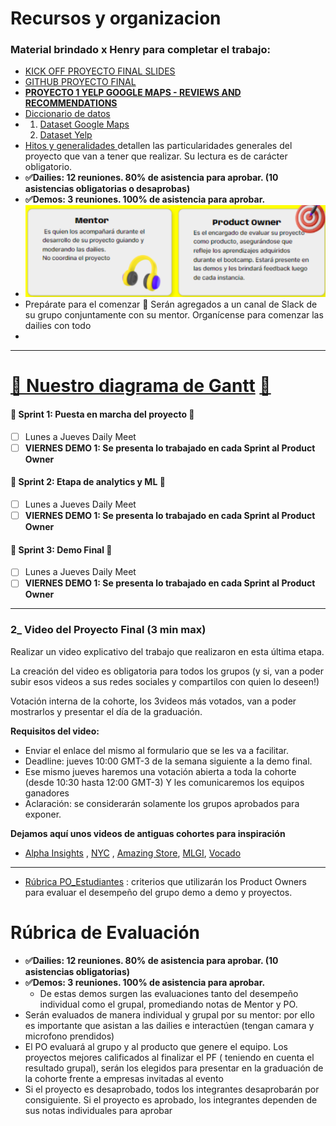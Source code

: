 # Recursos y organizacion

### **Material brindado x Henry para completar el trabajo:**

* [KICK OFF PROYECTO FINAL SLIDES](https://docs.google.com/presentation/d/17WLH3D5cgEbNA3XIKYKMEi20Q9pbo6kOXmD74nRhQaI/edit#slide=id.g1f3119b515c_0_509)
* [GITHUB PROYECTO FINAL](https://github.com/soyHenry/PF_DS/blob/FULL-TIME/README.md)
* **[PROYECTO 1  YELP GOOGLE MAPS - REVIEWS AND RECOMMENDATIONS](https://github.com/soyHenry/PF_DS/blob/FULL-TIME/Proyectos/yelp-goople.md)**
* [Diccionario de datos](https://docs.google.com/document/d/1ASLMGAgrviicATaP1UJlflpmBCXtuSTHQGWdQMN6_2I/edit)
* 1. [Dataset Google Maps](https://drive.google.com/drive/folders/1Wf7YkxA0aHI3GpoHc9Nh8_scf5BbD4DA?usp=share_link)
  2. [Dataset Yelp](https://drive.google.com/drive/folders/1TI-SsMnZsNP6t930olEEWbBQdo_yuIZF?usp=sharing)
* [Hitos y generalidades ](https://docs.google.com/document/d/e/2PACX-1vRtTsN_N3Z0DTLbh_-Xw2OxhOWeV5jmTISRUNzTBpWM9mTnxsT03674UheR4f0hfULc2v4_sW3IgDTv/pub) detallen las particularidades generales del proyecto que van a tener que realizar. Su lectura es de carácter obligatorio.
* **✅Dailies: 12 reuniones. 80% de asistencia para aprobar. (10 asistencias obligatorias o desaprobas)**
* **✅Demos: 3 reuniones. 100% de asistencia para aprobar.**
* ![1718301280173](image/0MENUEQUIPO/1718301280173.png)
* Prepárate para el comenzar 💯 Serán agregados a un canal de Slack de su grupo conjuntamente con su mentor. Organícense para comenzar las dailies con todo
* 

---

# [📅 Nuestro diagrama de Gantt](https://docs.google.com/spreadsheets/d/1SZAHRo0SPZk-DMIDneAckuduytsxMNGso4SlHRwaY8U/edit?usp=sharing) [📅 ](https://docs.google.com/spreadsheets/d/1SZAHRo0SPZk-DMIDneAckuduytsxMNGso4SlHRwaY8U/edit?usp=sharing)

#### 🏁 Sprint 1: Puesta en marcha del proyecto 🏁

* [ ] Lunes a Jueves Daily Meet
* [ ] **VIERNES DEMO 1: Se presenta lo trabajado en cada Sprint al Product Owner**

#### 🏁 Sprint 2: Etapa de analytics y ML 🏁

* [ ] Lunes a Jueves Daily Meet
* [ ] **VIERNES DEMO 1: Se presenta lo trabajado en cada Sprint al Product Owner**

#### 🏁 Sprint 3: Demo Final 🏁

* [ ] Lunes a Jueves Daily Meet
* [ ] **VIERNES DEMO 1: Se presenta lo trabajado en cada Sprint al Product Owner**

---

### **2_ Video del Proyecto Final (3 min max)**

Realizar un video explicativo del trabajo que realizaron en esta última etapa.

La creación del video es obligatoria para todos los grupos (y si, van a poder subir esos videos a sus redes sociales y compartilos con quien lo deseen!)

Votación interna de la cohorte, los 3videos más votados, van a poder mostrarlos y presentar el día de la graduación.

**Requisitos del video:**

* Enviar el enlace del mismo al formulario que se les va a facilitar.
* Deadline: jueves 10:00 GMT-3 de la semana siguiente a la demo final.
* Ese mismo jueves haremos una votación abierta a toda la cohorte (desde 10:30 hasta 12:00 GMT-3) Y les comunicaremos los equipos ganadores
* Aclaración: se considerarán solamente los grupos aprobados para exponer.

 **Dejamos aquí unos videos de antiguas cohortes para inspiración**

- [Alpha Insights]([https://www.youtube.com/watch?v=KN-iIDbyfsk](https://www.youtube.com/watch?v=KN-iIDbyfsk)) , [NYC]([https://www.youtube.com/watch?v=yd0OdB8jBmo](https://www.youtube.com/watch?v=yd0OdB8jBmo)) , [Amazing Store]([https://www.youtube.com/watch?v=ZOg32CE-02E](https://www.youtube.com/watch?v=ZOg32CE-02E)), [MLGI]([https://www.youtube.com/watch?v=FwTQNhgZuj8](https://www.youtube.com/watch?v=FwTQNhgZuj8)), [Vocado]([https://www.youtube.com/watch?v=rMNKFNwfPkQ](https://www.youtube.com/watch?v=rMNKFNwfPkQ))

---

* [Rúbrica PO_Estudiantes](https://docs.google.com/document/d/1tBuh1LSCmvQB5Wd7-Cj4jj_o5zLk8vtBQFtDhF8oeSY/edit) : criterios que utilizarán los Product Owners para evaluar el desempeño del grupo demo a demo y proyectos.

# Rúbrica de Evaluación

* **✅Dailies: 12 reuniones. 80% de asistencia para aprobar. (10 asistencias obligatorias)**
* **✅Demos: 3 reuniones. 100% de asistencia para aprobar.**
  * De estas demos surgen las evaluaciones tanto del desempeño individual como el grupal, promediando notas de Mentor y PO.
* Serán evaluados de manera individual y grupal por su mentor: por ello es importante que asistan a las dailies e interactúen (tengan camara y microfono prendidos)
* El PO evaluará al grupo y al producto que genere el equipo. Los proyectos mejores calificados al finalizar el PF ( teniendo en cuenta el resultado grupal), serán los elegidos para presentar en la graduación de la cohorte frente a  empresas invitadas al evento
* Si el proyecto es desaprobado, todos los integrantes desaprobarán por consiguiente. Si el proyecto es aprobado, los integrantes dependen de sus notas individuales para aprobar
